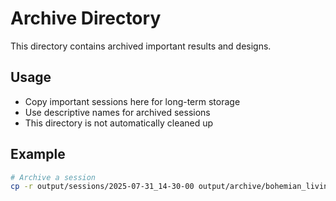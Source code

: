 # Archive Directory

This directory contains archived important results and designs.

## Usage

- Copy important sessions here for long-term storage
- Use descriptive names for archived sessions
- This directory is not automatically cleaned up

## Example

```bash
# Archive a session
cp -r output/sessions/2025-07-31_14-30-00 output/archive/bohemian_living_room_design
```
